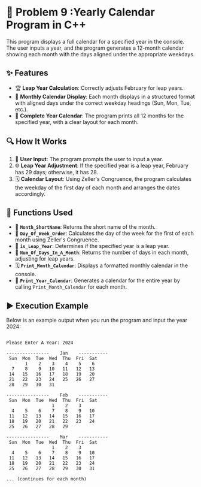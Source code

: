 # 📆 Problem 9 :Yearly Calendar Program in C++


This program displays a full calendar for a specified year in the console. The user inputs a year, and the program generates a 12-month calendar showing each month with the days aligned under the appropriate weekdays.

## ✨ Features
- 🏆 **Leap Year Calculation**: Correctly adjusts February for leap years.
- 📆 **Monthly Calendar Display**: Each month displays in a structured format with aligned days under the correct weekday headings (Sun, Mon, Tue, etc.).
- 📅 **Complete Year Calendar**: The program prints all 12 months for the specified year, with a clear layout for each month.

## 🔍 How It Works
1. 📝 **User Input**: The program prompts the user to input a year.
2. 🌐 **Leap Year Adjustment**: If the specified year is a leap year, February has 29 days; otherwise, it has 28.
3. 🗓️ **Calendar Layout**: Using Zeller's Congruence, the program calculates the weekday of the first day of each month and arranges the dates accordingly.

## 🔧 Functions Used
- 📖 **`Month_ShortName`**: Returns the short name of the month.
- 🔢 **`Day_Of_Week_Order`**: Calculates the day of the week for the first of each month using Zeller's Congruence.
- 🎉 **`is_Leap_Year`**: Determines if the specified year is a leap year.
- 📅 **`Num_Of_Days_In_A_Month`**: Returns the number of days in each month, adjusting for leap years.
- 🗓️ **`Print_Month_Calendar`**: Displays a formatted monthly calendar in the console.
- 📆 **`Print_Year_Calendar`**: Generates a calendar for the entire year by calling `Print_Month_Calendar` for each month.






## ▶️ Execution Example

Below is an example output when you run the program and input the year 2024:
```plaintext

Please Enter A Year: 2024

----------------    Jan    -----------
 Sun  Mon  Tue  Wed  Thu  Fri  Sat  
       1    2    3    4    5    6  
  7    8    9   10   11   12   13  
 14   15   16   17   18   19   20  
 21   22   23   24   25   26   27  
 28   29   30   31  

----------------    Feb    -----------
 Sun  Mon  Tue  Wed  Thu  Fri  Sat  
                 1    2    3  
  4    5    6    7    8    9   10  
 11   12   13   14   15   16   17  
 18   19   20   21   22   23   24  
 25   26   27   28   29  

----------------    Mar    -----------
 Sun  Mon  Tue  Wed  Thu  Fri  Sat  
                 1    2    3  
  4    5    6    7    8    9   10  
 11   12   13   14   15   16   17  
 18   19   20   21   22   23   24  
 25   26   27   28   29   30   31  

... (continues for each month)

